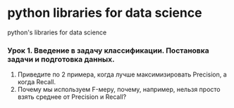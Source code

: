 # python libraries for data science
python's libraries for data science

### Урок 1. Введение в задачу классификации. Постановка задачи и подготовка данных.
1. Приведите по 2 примера, когда лучше максимизировать Precision, а когда Recall.
2. Почему мы используем F-меру, почему, например, нельзя просто взять среднее от Precision и Recall?

